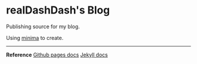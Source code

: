 # realDashDash's Blog

Publishing source for my blog.

Using [minima](https://github.com/jekyll/minima) to create.

*** 
**Reference**
[Github pages docs](https://docs.github.com/en/pages)
[Jekyll docs](https://jekyllrb.com/docs/)
